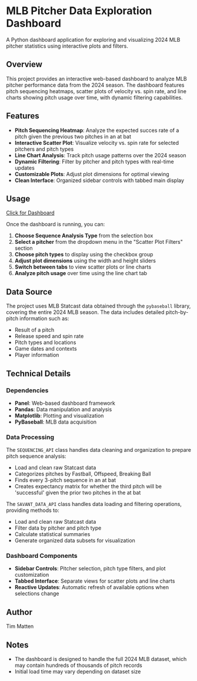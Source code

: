 # MLB Pitcher Data Exploration Dashboard

A Python dashboard application for exploring and visualizing 2024 MLB pitcher statistics using interactive plots and filters.

## Overview

This project provides an interactive web-based dashboard to analyze MLB pitcher performance data from the 2024 season. The dashboard features pitch sequencing heatmaps, scatter plots of velocity vs. spin rate, and line charts showing pitch usage over time, with dynamic filtering capabilities.

## Features

- **Pitch Sequencing Heatmap**: Analyze the expected succes rate of a pitch given the previous two pitches in an at bat
- **Interactive Scatter Plot**: Visualize velocity vs. spin rate for selected pitchers and pitch types
- **Line Chart Analysis**: Track pitch usage patterns over the 2024 season
- **Dynamic Filtering**: Filter by pitcher and pitch types with real-time updates
- **Customizable Plots**: Adjust plot dimensions for optimal viewing
- **Clean Interface**: Organized sidebar controls with tabbed main display

## Usage

[Click for Dashboard](https://huggingface.co/spaces/timmymatten8/pitch_data_explorer)

Once the dashboard is running, you can:

1. **Choose Sequence Analysis Type** from the selection box
2. **Select a pitcher** from the dropdown menu in the "Scatter Plot Filters" section
3. **Choose pitch types** to display using the checkbox group
4. **Adjust plot dimensions** using the width and height sliders
5. **Switch between tabs** to view scatter plots or line charts
6. **Analyze pitch usage** over time using the line chart tab

## Data Source

The project uses MLB Statcast data obtained through the `pybaseball` library, covering the entire 2024 MLB season. The data includes detailed pitch-by-pitch information such as:

- Result of a pitch
- Release speed and spin rate
- Pitch types and locations
- Game dates and contexts
- Player information

## Technical Details

### Dependencies
- **Panel**: Web-based dashboard framework
- **Pandas**: Data manipulation and analysis
- **Matplotlib**: Plotting and visualization
- **PyBaseball**: MLB data acquisition

### Data Processing
The `SEQUENCING_API` class handles data cleaning and organization to prepare pitch sequence analysis:
- Load and clean raw Statcast data
- Categorizes pitches by Fastball, Offspeed, Breaking Ball
- Finds every 3-pitch sequence in an at bat
- Creates expectancy matrix for whether the third pitch will be 'successful' given the prior two pitches in the at bat

The `SAVANT_DATA_API` class handles data loading and filtering operations, providing methods to:
- Load and clean raw Statcast data
- Filter data by pitcher and pitch type
- Calculate statistical summaries
- Generate organized data subsets for visualization

### Dashboard Components
- **Sidebar Controls**: Pitcher selection, pitch type filters, and plot customization
- **Tabbed Interface**: Separate views for scatter plots and line charts
- **Reactive Updates**: Automatic refresh of available options when selections change

## Author

Tim Matten

## Notes

- The dashboard is designed to handle the full 2024 MLB dataset, which may contain hundreds of thousands of pitch records
- Initial load time may vary depending on dataset size
